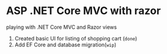 # ASP .NET Core MVC with razor
playing with .NET Core MVC and Razor views

1. Created basic UI for listing of shopping cart (`done`)
2. Add EF Core and database migration(`wip`)
